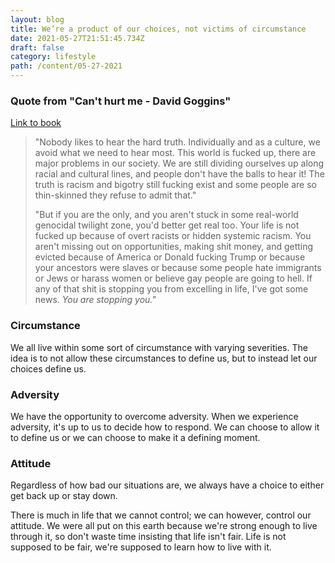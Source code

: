 ```yaml
---
layout: blog
title: We’re a product of our choices, not victims of circumstance
date: 2021-05-27T21:51:45.734Z
draft: false
category: lifestyle
path: /content/05-27-2021
---
```

### Quote from "Can't hurt me - David Goggins"

[Link to book](https://www.amazon.ca/Cant-Hurt-Me-Master-Your/dp/1544512287/ref=sr_1_1?dchild=1&keywords=david+goggins&qid=1623695825&sr=8-1)

> "Nobody likes to hear the hard truth. Individually and as a culture, we avoid what we need to hear most. This world is fucked up, there are major problems in our society. We are still dividing ourselves up along racial and cultural lines, and people don't have the balls to hear it! The truth is racism and bigotry still fucking exist and some people are so thin-skinned they refuse to admit that."
>
> "But if you are the only, and you aren't stuck in some real-world genocidal twilight zone, you'd better get real too. Your life is not fucked up because of overt racists or hidden systemic racism. You aren't missing out on opportunities, making shit money, and getting evicted because of America or Donald fucking Trump or because your ancestors were slaves or because some people hate immigrants or Jews or harass women or believe gay people are going to hell. If any of that shit is stopping you from excelling in life, I've got some news. *You are stopping you."*

### Circumstance

We all live within some sort of circumstance with varying severities. The idea is to not allow these circumstances to define us, but to instead let our choices define us.

### Adversity

We have the opportunity to overcome adversity. When we experience adversity, it's up to us to decide how to respond. We can choose to allow it to define us or we can choose to make it a defining moment.

### Attitude

Regardless of how bad our situations are, we always have a choice to either get back up or stay down.

There is much in life that we cannot control; we can however, control our attitude. We were all put on this earth because we're strong enough to live through it, so don't waste time insisting that life isn't fair. Life is not supposed to be fair, we're supposed to learn how to live with it.